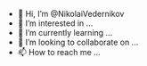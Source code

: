 - 👋 Hi, I’m @NikolaiVedernikov
- 👀 I’m interested in ...
- 🌱 I’m currently learning ...
- 💞️ I’m looking to collaborate on ...
- 📫 How to reach me ...

<!---
NikolaiVedernikov/NikolaiVedernikov is a ✨ special ✨ repository because its `README.md` (this file) appears on your GitHub profile.
You can click the Preview link to take a look at your changes.
--->
